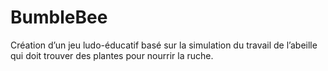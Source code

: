 # BumbleBee
Création d’un jeu ludo-éducatif basé sur la simulation du travail de l’abeille qui doit trouver
des plantes pour nourrir la ruche.
